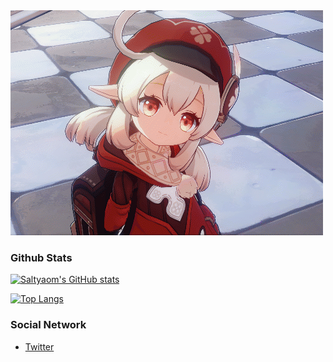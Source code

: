 <img src="https://raw.githubusercontent.com/SaltyAom/SaltyAom/master/クレー.gif" alt="クレー">

### Github Stats
[![Saltyaom's GitHub stats](https://github-readme-stats.vercel.app/api?username=saltyaom&theme=default)](https://github.com/anuraghazra/github-readme-stats)

[![Top Langs](https://github-readme-stats.vercel.app/api/top-langs/?username=saltyaom&layout=compact&theme=default)](https://github.com/anuraghazra/github-readme-stats)

### Social Network
- [Twitter](https://twitter.com/saltyaom)

